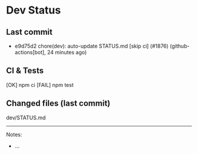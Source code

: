 # Dev Status

## Last commit
- e9d75d2 chore(dev): auto-update STATUS.md [skip ci] (#1876) (github-actions[bot], 24 minutes ago)
## CI & Tests
[OK] npm ci
[FAIL] npm test

## Changed files (last commit)
dev/STATUS.md

---
Notes:
- ...
